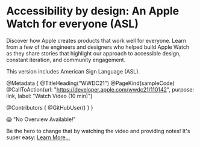 # Accessibility by design: An Apple Watch for everyone (ASL)

Discover how Apple creates products that work well for everyone. Learn from a few of the engineers and designers who helped build Apple Watch as they share stories that highlight our approach to accessible design, constant iteration, and community engagement.

This version includes American Sign Language (ASL).

@Metadata {
   @TitleHeading("WWDC21")
   @PageKind(sampleCode)
   @CallToAction(url: "https://developer.apple.com/wwdc21/110142", purpose: link, label: "Watch Video (10 min)")

   @Contributors {
      @GitHubUser(<replace this with your GitHub handle>)
   }
}

😱 "No Overview Available!"

Be the hero to change that by watching the video and providing notes! It's super easy:
 [Learn More…](https://wwdcnotes.github.io/WWDCNotes/documentation/wwdcnotes/contributing)
